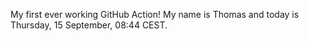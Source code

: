 My first ever working GitHub Action!
My name is Thomas and today is Thursday, 15 September, 08:44 CEST. 
